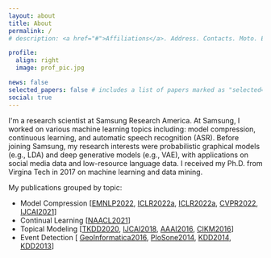 ```yaml
---
layout: about
title: About
permalink: /
# description: <a href="#">Affiliations</a>. Address. Contacts. Moto. Etc.

profile:
  align: right
  image: prof_pic.jpg

news: false
selected_papers: false # includes a list of papers marked as "selected={true}"
social: true
---
```


I'm a research scientist at Samsung Research America. At Samsung, I worked on various machine learning topics including: model compression, continuous learning, and automatic speech recognition (ASR). 
Before joining Samsung, my research interests were probabilistic graphical models (e.g., LDA) and deep generative models (e.g., VAE), with applications on social media data and low-resource language data.
I received my Ph.D. from Virgina Tech in 2017 on machine learning and data mining. 



My publications grouped by topic:

- Model Compression [[EMNLP2022](/publications/#hua2022numerical),
[ICLR2022a](/publications/#hsu2022language), 
[ICLR2022a](/publications/#lou2022dictformer), 
[CVPR2022](/publications/#lou2022lite), [IJCAI2021](/publications/#zhao2021automatic)]
- Continual Learning  [[NAACL2021](/publications/#hua2022hyperparameter)]
- Topical Modeling [[TKDD2020](/publications/#hua2020probabilistic), [IJCAI2018](/publications/#hua2018social), [AAAI2016](/publications/#hua2016topical), [CIKM2016](/publications/#hua2016automatical)]
- Event Detection [ [GeoInformatica2016](/publications/#hua2016automatic), [PloSone2014](/publications/#zhao2014unsupervised), [KDD2014](/publications/#ramakrishnan2014beating), [KDD2013](/publications/#hua2013sted)]